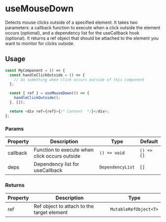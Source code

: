 # useMouseDown

Detects mouse clicks outside of a specified element. It takes two parameters: a callback function to execute when a click outside the element occurs (optional), and a dependency list for the useCallback hook (optional). It returns a ref object that should be attached to the element you want to monitor for clicks outside.

## Usage

```typescript
const MyComponent = () => {
  const handleClickOutside = () => {
    // Do something when click occurs outside of this component
  };

  const { ref } = useMouseDown(() => {
    handleClickOutside();
  }, []);

  return <div ref={ref}>{/* Content  */}</div>;
};
```

### Params

| Property | Description                                   | Type             | Default    |
| -------- | --------------------------------------------- | ---------------- | ---------- |
| callback | Function to execute when click occurs outside | `() => void`     | `() => {}` |
| deps     | Dependency list for useCallback               | `DependencyList` | `[]`       |

### Returns

| Property | Description                                | Type                  |
| -------- | ------------------------------------------ | --------------------- |
| ref      | Ref object to attach to the target element | `MutableRefObject<T>` |

